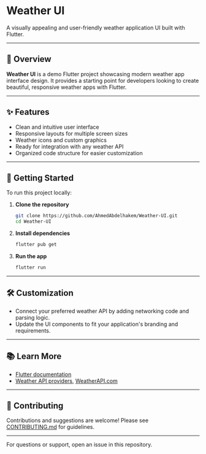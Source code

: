 # Weather UI

A visually appealing and user-friendly weather application UI built with Flutter.

---

## 🚀 Overview

**Weather UI** is a demo Flutter project showcasing modern weather app interface design. It provides a starting point for developers looking to create beautiful, responsive weather apps with Flutter.

---

## ✨ Features

- Clean and intuitive user interface
- Responsive layouts for multiple screen sizes
- Weather icons and custom graphics
- Ready for integration with any weather API
- Organized code structure for easier customization

---

## 🏁 Getting Started

To run this project locally:

1. **Clone the repository**
    ```sh
    git clone https://github.com/AhmedAbdelhakem/Weather-UI.git
    cd Weather-UI
    ```

2. **Install dependencies**
    ```sh
    flutter pub get
    ```

3. **Run the app**
    ```sh
    flutter run
    ```

---

## 🛠️ Customization

- Connect your preferred weather API by adding networking code and parsing logic.
- Update the UI components to fit your application's branding and requirements.

---

## 📚 Learn More

- [Flutter documentation](https://flutter.dev/docs)
- [Weather API providers](https://openweathermap.org/api), [WeatherAPI.com](https://www.weatherapi.com/)

---

## 🤝 Contributing

Contributions and suggestions are welcome! Please see [CONTRIBUTING.md](CONTRIBUTING.md) for guidelines.

---

For questions or support, open an issue in this repository.
